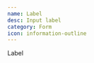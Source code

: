 ```yaml
---
name: Label
desc: Input label
category: Form
icon: information-outline
---
```


<core-knobs hideEvents tab="src"  element="core-label">
<core-label>Label</core-label>
</core-knobs>
